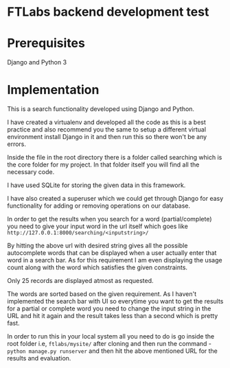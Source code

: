 # FTLabs backend development test

# Prerequisites

Django and Python 3

# Implementation

This is a search functionality developed using Django and Python.

I have created a virtualenv and developed all the code as this is a best practice and also recommend you the same to setup a different virtual environment install Django in it and then run this so there won't be any errors.

Inside the file in the root directory there is a folder called searching which is the core folder for my project. In that folder itself you will find all the necessary code.

I have used SQLite for storing the given data in this framework.

I have also created a superuser which we could get through Django for easy functionality for adding or removing operations on our database.

In order to get the results when you search for a word (partial/complete) you need to give your input word in the url itself which goes like ```http://127.0.0.1:8000/searching/<inputstring>/```

By hitting the above url with desired string gives all the possible autocomplete words that can be displayed when a user actually enter that word in a search bar. As for this requirement I am even displaying the usage count along with the word which satisfies the given constraints.

Only 25 records are displayed atmost as requested.

The words are sorted based on the given requirement. As I haven't implemented the search bar with UI so everytime you want to get the results for a partial or complete word you need to change the input string in the URL and hit it again and the result takes less than a second which is pretty fast.

In order to run this in your local system all you need to do is go inside the root folder i.e, ```ftlabs/mysite/``` after cloning and then run the command - ```python manage.py runserver``` and then hit the above mentioned URL for the results and evaluation.
